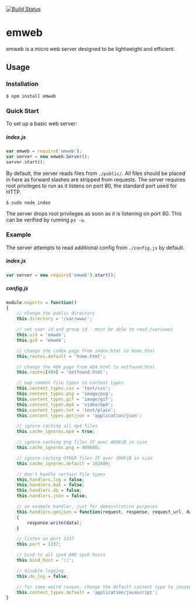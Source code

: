 [![Build Status](https://travis-ci.org/ShockkPony/emweb.png?branch=master)](https://travis-ci.org/ShockkPony/emweb)
# emweb

emweb is a micro web server designed to be lightweight and efficient.

## Usage

### Installation

```
$ npm install emweb
```

### Quick Start

To set up a basic web server:

##### index.js
```javascript
var emweb = require('emweb');
var server = new emweb.Server();
server.start();
```

By default, the server reads files from `./public/`. All files should be placed in here as forward slashes are stripped from requests. The server requires root privileges to run as it listens on port 80, the standard port used for HTTP.

```
$ sudo node index
```

The server drops root privileges as soon as it is listening on port 80. This can be verified by running `ps -u`.

### Example

The server attempts to read additional config from `./config.js` by default.

##### index.js
```javascript
var server = new require('emweb').start();
```

##### config.js
```javascript
module.exports = function()
{
	// change the public directory
	this.directory = '/var/www/';

	// set user id and group id - must be able to read /var/www/
	this.uid = 'emweb';
	this.gid = 'emweb';

	// change the index page from index.html to home.html
	this.routes.default = 'home.html';

	// change the 404 page from 404.html to notfound.html
	this.routes[404] = 'notfound.html';

	// map common file types to content types
	this.content_types.css = 'text/css';
	this.content_types.png = 'image/png';
	this.content_types.gif = 'image/gif';
	this.content_types.mp4 = 'video/mp4';
	this.content_types.txt = 'text/plain';
	this.content_types.getjson = 'application/json';

	// ignore caching all mp4 files
	this.cache_ignores.mp4 = true;

	// ignore caching png files IF over 400KiB in size
	this.cache_ignores.png = 409600;

	// ignore caching OTHER files IF over 100KiB in size
	this.cache_ignores.default = 102400;

	// don't handle certain file types
	this.handlers.log = false;
	this.handlers.bak = false;
	this.handlers.db = false;
	this.handlers.json = false;

	// an example handler, just for demonstration purposes
	this.handlers.getjson = function(request, response, request_url, data)
	{
		response.write(data);
	}

	// listen on port 1337
	this.port = 1337;

	// bind to all ipv4 AND ipv6 hosts
	this.bind_host = '::';

	// disable logging
	this.do_log = false;

	// for some weird reason, change the default content type to javascript
	this.content_types.default = 'application/javascript';
}
```
